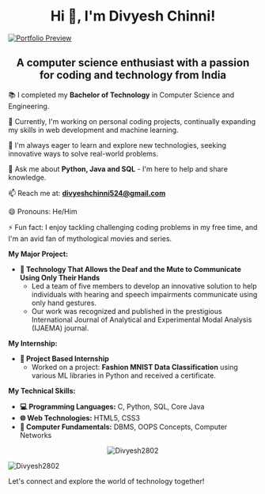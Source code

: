 # <h1 align="center"> Hi 👋, I'm Divyesh Chinni!</h1>

[![Portfolio Preview](https://raw.githubusercontent.com/Divyesh2802/Divyesh2802/blob/main/Portfolio.PNG)](https://divyeshchinni.netlify.app/)

## <h2 align="center">A computer science enthusiast with a passion for coding and technology from India</h2>

📚 I completed my **Bachelor of Technology** in Computer Science and Engineering.

🔭 Currently, I'm working on personal coding projects, continually expanding my skills in web development and machine learning.

🌱 I'm always eager to learn and explore new technologies, seeking innovative ways to solve real-world problems.

💬 Ask me about **Python, Java and SQL** - I'm here to help and share knowledge.

<!-- 🌐 Explore my [Portfolio](https://divyeshchinni.netlify.app/) for a preview of my projects and work! -->

📫 Reach me at: **divyeshchinni524@gmail.com**

😄 Pronouns: He/Him

⚡ Fun fact: I enjoy tackling challenging coding problems in my free time, and I'm an avid fan of mythological movies and series.

**My Major Project:**

- **🚀 Technology That Allows the Deaf and the Mute to Communicate Using Only Their Hands**
  - Led a team of five members to develop an innovative solution to help individuals with hearing and speech impairments communicate using only hand gestures.
  - Our work was recognized and published in the prestigious International Journal of Analytical and Experimental Modal Analysis (IJAEMA) journal.

**My Internship:**

- **💼 Project Based Internship**
  - Worked on a project: **Fashion MNIST Data Classification** using various ML libraries in Python and received a certificate.

**My Technical Skills:**

- **💻 Programming Languages:** C, Python, SQL, Core Java
- **🌐 Web Technologies:** HTML5, CSS3
- **💾 Computer Fundamentals:** DBMS, OOPS Concepts, Computer Networks

<!-- [![My GitHub Stats](https://github-readme-stats.vercel.app/api?username=Divyesh2802&show_icons=true&theme=radical)](https://github.com/anuraghazra/github-readme-stats) -->

<p align="center"> <img src="https://komarev.com/ghpvc/?username=Divyesh2802&label=Profile%20views&color=0eb413&style=flat" alt="Divyesh2802" /> </p>

<!-- ![Profile Views](https://profile-counter.glitch.me/Divyesh2802/count.svg) -->

<p><img align="center" src="https://github-readme-stats.vercel.app/api/top-langs?username=Divyesh2802&show_icons=true&locale=en&layout=compact" alt="Divyesh2802" /></p>

Let's connect and explore the world of technology together!
